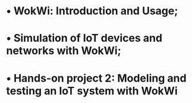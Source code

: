 # • WokWi: Introduction and Usage;
# • Simulation of IoT devices and networks with WokWi;
# • Hands-on project 2: Modeling and testing an IoT system with WokWi
